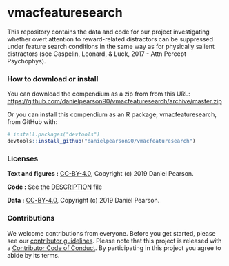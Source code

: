 
<!-- README.md is generated from README.Rmd. Please edit that file -->
vmacfeaturesearch
=================

This repository contains the data and code for our project investigating whether overt attention to reward-related distractors can be suppressed under feature search conditions in the same way as for physically salient distractors (see Gaspelin, Leonard, & Luck, 2017 - Attn Percept Psychophys).

<!-- Our pre-print is online here:

> Authors, (YYYY). _Title of your paper goes here_. Name of journal/book, Accessed 11 Apr 2019. Online at <https://doi.org/xxx/xxx>


### How to cite

Please cite this compendium as:

> Authors, (2019). _Compendium of R code and data for Title of your paper goes here_. Accessed 11 Apr 2019. Online at <https://doi.org/xxx/xxx>  -->
### How to download or install

You can download the compendium as a zip from from this URL: <https://github.com/danielpearson90/vmacfeaturesearch/archive/master.zip>

Or you can install this compendium as an R package, vmacfeaturesearch, from GitHub with:

``` r
# install.packages("devtools")
devtools::install_github("danielpearson90/vmacfeaturesearch")
```

### Licenses

**Text and figures :** [CC-BY-4.0](http://creativecommons.org/licenses/by/4.0/), Copyright (c) 2019 Daniel Pearson.

**Code :** See the [DESCRIPTION](DESCRIPTION) file

**Data :** [CC-BY-4.0](http://creativecommons.org/licenses/by/4.0/), Copyright (c) 2019 Daniel Pearson.

### Contributions

We welcome contributions from everyone. Before you get started, please see our [contributor guidelines](CONTRIBUTING.md). Please note that this project is released with a [Contributor Code of Conduct](CONDUCT.md). By participating in this project you agree to abide by its terms.
